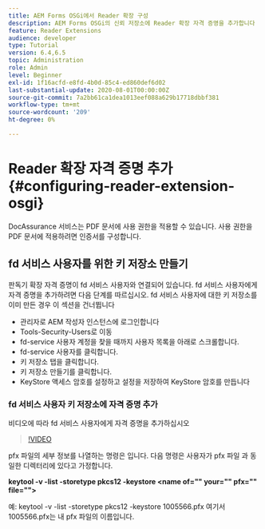```yaml
---
title: AEM Forms OSGi에서 Reader 확장 구성
description: AEM Forms OSGi의 신뢰 저장소에 Reader 확장 자격 증명을 추가합니다
feature: Reader Extensions
audience: developer
type: Tutorial
version: 6.4,6.5
topic: Administration
role: Admin
level: Beginner
exl-id: 1f16acfd-e8fd-4b0d-85c4-ed860def6d02
last-substantial-update: 2020-08-01T00:00:00Z
source-git-commit: 7a2bb61ca1dea1013eef088a629b17718dbbf381
workflow-type: tm+mt
source-wordcount: '209'
ht-degree: 0%

---
```


# Reader 확장 자격 증명 추가{#configuring-reader-extension-osgi}

DocAssurance 서비스는 PDF 문서에 사용 권한을 적용할 수 있습니다. 사용 권한을 PDF 문서에 적용하려면 인증서를 구성합니다.

## fd 서비스 사용자를 위한 키 저장소 만들기

판독기 확장 자격 증명이 fd 서비스 사용자와 연결되어 있습니다. fd 서비스 사용자에게 자격 증명을 추가하려면 다음 단계를 따르십시오. fd 서비스 사용자에 대한 키 저장소를 이미 만든 경우 이 섹션을 건너뜁니다

* 관리자로 AEM 작성자 인스턴스에 로그인합니다
* Tools-Security-Users로 이동
* fd-service 사용자 계정을 찾을 때까지 사용자 목록을 아래로 스크롤합니다.
* fd-service 사용자를 클릭합니다.
* 키 저장소 탭을 클릭합니다.
* 키 저장소 만들기를 클릭합니다.
* KeyStore 액세스 암호를 설정하고 설정을 저장하여 KeyStore 암호를 만듭니다

### fd 서비스 사용자 키 저장소에 자격 증명 추가

비디오에 따라 fd 서비스 사용자에게 자격 증명을 추가하십시오

>[!VIDEO](https://video.tv.adobe.com/v/335849?quality=9&learn=on)


pfx 파일의 세부 정보를 나열하는 명령은 입니다. 다음 명령은 사용자가 pfx 파일 과 동일한 디렉터리에 있다고 가정합니다.

**keytool -v -list -storetype pkcs12 -keystore &lt;name of=&quot;&quot; your=&quot;&quot; pfx=&quot;&quot; file=&quot;&quot;>**

예: keytool -v -list -storetype pkcs12 -keystore 1005566.pfx 여기서 1005566.pfx는 내 pfx 파일의 이름입니다.
